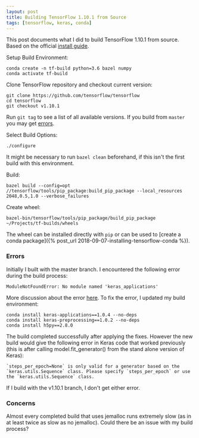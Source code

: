 ```yaml
---
layout: post
title: Building TensorFlow 1.10.1 from Source
tags: [tensorflow, keras, conda]
---
```


This post documents what I did to build TensorFlow 1.10.1 from source. 
Based on the official [install guide](https://www.tensorflow.org/install/install_sources).
<!--more-->

Setup Build Environment:

    conda create -n tf-build python=3.6 bazel numpy
    conda activate tf-build

Clone TensorFlow repository and checkout current version:

    git clone https://github.com/tensorflow/tensorflow
    cd tensorflow
    git checkout v1.10.1

Run `git tag` to see a list of all available versions. If you build from `master` you may get [errors](#errors).

Select Build Options:

    ./configure

It might be necessary to run `bazel clean` beforehand, if this isn't the first build with this environment.

Build:

    bazel build --config=opt //tensorflow/tools/pip_package:build_pip_package --local_resources 2048,0.5,1.0 --verbose_failures
    
Create wheel:

    bazel-bin/tensorflow/tools/pip_package/build_pip_package ~/Projects/tf-builds/wheels
    
The wheel can be installed directly with `pip` or can be used to [create a conda package]({% post_url 2018-09-07-installing-tensorflow-conda %}).

### Errors

Initially I built with the master branch. I encountered the following error during the build process:

    ModuleNotFoundError: No module named 'keras_applications'

More discussion about the error [here](https://stackoverflow.com/questions/51771039/error-compiling-tensorflow-from-source-no-module-named-keras-applications).
To fix the error, I updated my build environment:

    conda install keras-applications==1.0.4 --no-deps
    conda install keras-preprocessing==1.0.2 --no-deps
    conda install h5py==2.8.0

The build completed successfully after applying the fixes. 
However the new build would give the following error in Keras code that worked previously (this is after calling model.fit_generator() from the stand alone version of Keras):

    `steps_per_epoch=None` is only valid for a generator based on the `keras.utils.Sequence` class. Please specify `steps_per_epoch` or use the `keras.utils.Sequence` class.

If I build with the v1.10.1 branch, I don't get either error.

### Concerns

Almost every completed build that uses jemalloc runs extremely slow (as in at least twice as slow as no jemalloc).
Could there be an issue with my build process?
